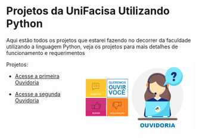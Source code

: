 # Projetos da UniFacisa Utilizando Python

Aqui estão todos os projetos que estarei fazendo no decorrer da faculdade utilizando a linguagem Python, veja os projetos para mais detalhes de funcionamento e requerimentos


<img src="../imagens/bannerouvidoria-python.png" align="right" width="300">


Projetos:

* [Acesse a primeira Ouvidoria](https://github.com/Lucaslarry/Facisa/tree/main/Python/Ouvidoria%20v1.0)

* [Acesse a segunda Ouvidoria](https://github.com/Lucaslarry/Facisa/tree/main/Python/Ouvidoria%20v2.0)